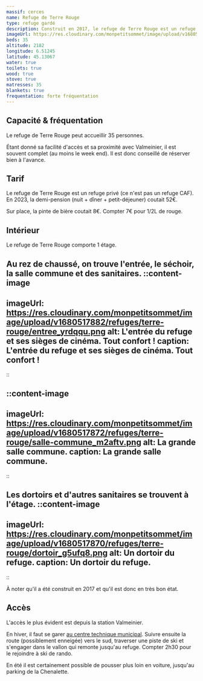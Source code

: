 ```yaml
---
massif: cerces
name: Refuge de Terre Rouge
type: refuge gardé
description: Construit en 2017, le refuge de Terre Rouge est un refuge tout confort situé entre la station de Valmeinier et le Mont Thabor. Sa position idéale en fait une très belle escale pour un itinaire type tour du Mont Thabor, ou simplement pour explorer l'immense zone au nord du massif des Cerces.
imageUrl: https://res.cloudinary.com/monpetitsommet/image/upload/v1680517876/refuges/terre-rouge/refuge_it2ihc.png
beds: 35
altitude: 2182
longitude: 6.51245
latitude: 45.13067
water: true
toilets: true
wood: true
stove: true
matresses: 35
blankets: true
frequentation: forte fréquentation
---
```


## Capacité & fréquentation
Le refuge de Terre Rouge peut accueillir 35 personnes.

Étant donné sa facilité d'accès et sa proximité avec Valmeinier, il est souvent complet (au moins le week end). Il est donc conseillé de réserver bien à l'avance.

## Tarif
Le refuge de Terre Rouge est un refuge privé (ce n'est pas un refuge CAF).
En 2023, la demi-pension (nuit + dîner + petit-déjeuner) coutait 52€.

Sur place, la pinte de bière coutait 8€. Compter 7€ pour 1/2L de rouge.

## Intérieur
Le refuge de Terre Rouge comporte 1 étage.

Au rez de chaussé, on trouve l'entrée, le séchoir, la salle commune et des sanitaires.
::content-image
---
imageUrl: https://res.cloudinary.com/monpetitsommet/image/upload/v1680517882/refuges/terre-rouge/entree_yrdqqu.png
alt: L'entrée du refuge et ses sièges de cinéma. Tout confort !
caption: L'entrée du refuge et ses sièges de cinéma. Tout confort !
---
::

::content-image
---
imageUrl: https://res.cloudinary.com/monpetitsommet/image/upload/v1680517872/refuges/terre-rouge/salle-commune_m2aftv.png
alt: La grande salle commune.
caption: La grande salle commune.
---
::


Les dortoirs et d'autres sanitaires se trouvent à l'étage.
::content-image
---
imageUrl: https://res.cloudinary.com/monpetitsommet/image/upload/v1680517870/refuges/terre-rouge/dortoir_g5ufq8.png
alt: Un dortoir du refuge.
caption: Un dortoir du refuge.
---
::

À noter qu'il a été construit en 2017 et qu'il est donc en très bon état.

## Accès
L'accès le plus évident est depuis la station Valmeinier.

En hiver, il faut se garer [au centre technique municipal](https://goo.gl/maps/zmCCdcBCXhpkSNDUA). Suivre ensuite la route (possiblement enneigée) vers le sud, traverser une piste de ski et s'engager dans le vallon qui remonte jusqu'au refuge. Compter 2h30 pour le rejoindre à ski de rando.

En été il est certainement possible de pousser plus loin en voiture, jusqu'au parking de la Chenalette.

